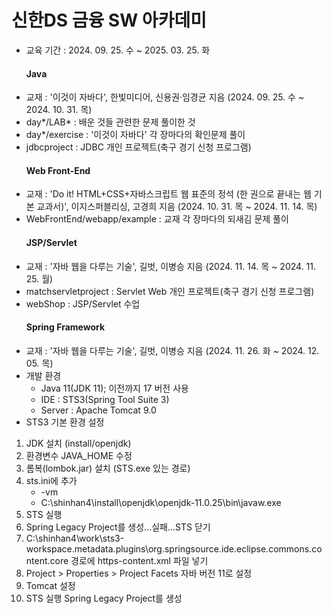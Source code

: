 # 신한DS 금융 SW 아카데미
- 교육 기간 : 2024. 09. 25. 수 ~ 2025. 03. 25. 화
  #### Java
- 교재 : '이것이 자바다', 한빛미디어, 신용권·임경균 지음 (2024. 09. 25. 수 ~ 2024. 10. 31. 목)
- day*/LAB* : 배운 것들 관련한 문제 풀이한 것
- day*/exercise : '이것이 자바다' 각 장마다의 확인문제 풀이
- jdbcproject : JDBC 개인 프로젝트(축구 경기 신청 프로그램)
  #### Web Front-End
- 교재 : 'Do it! HTML+CSS+자바스크립트 웹 표준의 정석 (한 권으로 끝내는 웹 기본 교과서)', 이지스퍼블리싱, 고경희 지음 (2024. 10. 31. 목 ~ 2024. 11. 14. 목)
- WebFrontEnd/webapp/example : 교재 각 장마다의 되새김 문제 풀이
  #### JSP/Servlet
- 교재 : '자바 웹을 다루는 기술', 길벗, 이병승 지음 (2024. 11. 14. 목 ~ 2024. 11. 25. 월)
- matchservletproject : Servlet Web 개인 프로젝트(축구 경기 신청 프로그램)
- webShop : JSP/Servlet 수업
  #### Spring Framework
- 교재 : '자바 웹을 다루는 기술', 길벗, 이병승 지음 (2024. 11. 26. 화 ~ 2024. 12. 05. 목)
- 개발 환경
  - Java 11(JDK 11); 이전까지 17 버전 사용
  - IDE : STS3(Spring Tool Suite 3)
  - Server : Apache Tomcat 9.0
- STS3 기본 환경 설정
1. JDK 설치 (install/openjdk)
2. 환경변수 JAVA_HOME 수정
3. 롬복(lombok.jar) 설치 (STS.exe 있는 경로)
4. sts.ini에 추가
    - -vm
    - C:\shinhan4\install\openjdk\openjdk-11.0.25\bin\javaw.exe
7. STS 실행
8. Spring Legacy Project를 생성...실패...STS 닫기
9. C:\shinhan4\work\sts3-workspace\.metadata\.plugins\org.springsource.ide.eclipse.commons.content.core 경로에 https-content.xml 파일 넣기
10. Project > Properties > Project Facets 자바 버전 11로 설정
11. Tomcat 설정
12. STS 실행 Spring Legacy Project를 생성
